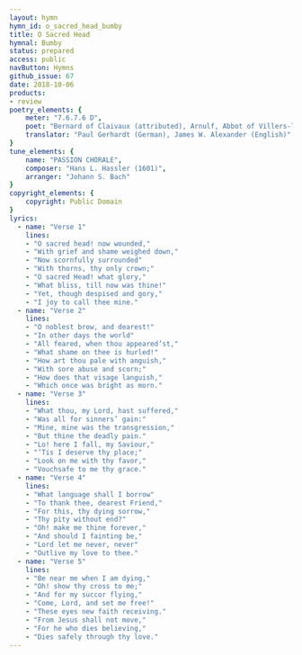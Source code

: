```yaml
---
layout: hymn
hymn_id: o_sacred_head_bumby
title: O Sacred Head
hymnal: Bumby
status: prepared
access: public
navButton: Hymns
github_issue: 67
date: 2018-10-06
products:
- review
poetry_elements: {
    meter: "7.6.7.6 D",
    poet: "Bernard of Claivaux (attributed), Arnulf, Abbot of Villers-la-Ville (attributed)",
    translator: "Paul Gerhardt (German), James W. Alexander (English)"
}
tune_elements: {
    name: "PASSION CHORALE",
    composer: "Hans L. Hassler (1601)",
    arranger: "Johann S. Bach"
}
copyright_elements: {
    copyright: Public Domain
}
lyrics:
  - name: "Verse 1"
    lines:
    - "O sacred head! now wounded,"
    - "With grief and shame weighed down,"
    - "Now scornfully surrounded"
    - "With thorns, thy only crown;"
    - "O sacred Head! what glory,"
    - "What bliss, till now was thine!"
    - "Yet, though despised and gory,"
    - "I joy to call thee mine."
  - name: "Verse 2"
    lines:
    - "O noblest brow, and dearest!"
    - "In other days the world"
    - "All feared, when thou appeared’st,"
    - "What shame on thee is hurled!"
    - "How art thou pale with anguish,"
    - "With sore abuse and scorn;"
    - "How does that visage languish,"
    - "Which once was bright as morn."
  - name: "Verse 3"
    lines:
    - "What thou, my Lord, hast suffered,"
    - "Was all for sinners’ gain:"
    - "Mine, mine was the transgression,"
    - "But thine the deadly pain."
    - "Lo! here I fall, my Saviour,"
    - "’Tis I deserve thy place;"
    - "Look on me with thy favor,"
    - "Vouchsafe to me thy grace."
  - name: "Verse 4"
    lines:
    - "What language shall I borrow"
    - "To thank thee, dearest Friend,"
    - "For this, thy dying sorrow,"
    - "Thy pity without end?"
    - "Oh! make me thine forever,"
    - "And should I fainting be,"
    - "Lord let me never, never"
    - "Outlive my love to thee."
  - name: "Verse 5"
    lines:
    - "Be near me when I am dying,"
    - "Oh! show thy cross to me;"
    - "And for my succor flying,"
    - "Come, Lord, and set me free!"
    - "These eyes new faith receiving."
    - "From Jesus shall not move,"
    - "For he who dies believing,"
    - "Dies safely through thy love."
---
```

